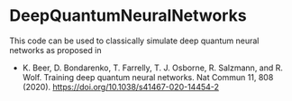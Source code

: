 # DeepQuantumNeuralNetworks
This code can be used to classically simulate deep quantum neural networks as proposed in 
* K. Beer, D. Bondarenko, T. Farrelly, T. J. Osborne, R. Salzmann, and R. Wolf. Training deep quantum neural networks. Nat Commun 11, 808 (2020). https://doi.org/10.1038/s41467-020-14454-2

